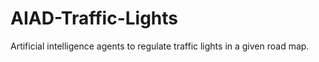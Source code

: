 AIAD-Traffic-Lights
===================

Artificial intelligence agents to regulate traffic lights in a given road map.